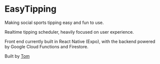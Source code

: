 # EasyTipping
Making social sports tipping easy and fun to use. 

Realtime tipping scheduler, heavily focused on user experience.

Front end currently built in React Native (Expo), with the backend powered by Google Cloud Functions and Firestore.

Built by [Tom]([https://duckduckgo.com](https://github.com/thomasrichmond))
